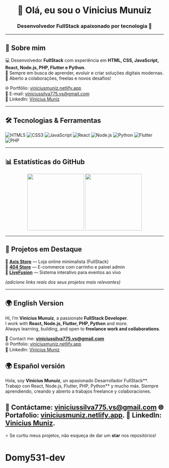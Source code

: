 <h1 align="center">👋 Olá, eu sou o Vinicius Munuiz</h1>
<h3 align="center">Desenvolvedor FullStack apaixonado por tecnologia 🚀</h3>

---

## 📖 Sobre mim
💻 Desenvolvedor **FullStack** com experiência em **HTML, CSS, JavaScript, React, Node.js, PHP, Flutter e Python**.  
🔎 Sempre em busca de aprender, evoluir e criar soluções digitais modernas.  
🤝 Aberto a colaborações, freelas e novos desafios!  

🌐 Portfólio: [viniciusmuniz.netlify.app](https://viniciusmuniz.netlify.app)  
📩 E-mail: viniciussilva775.vs@gmail.com  
💼 LinkedIn: [Vinicius Muniz](https://linkedin.com/in/vinicius-silva)  

---

## 🛠️ Tecnologias & Ferramentas

![HTML5](https://img.shields.io/badge/HTML5-E34F26?style=for-the-badge&logo=html5&logoColor=white)
![CSS3](https://img.shields.io/badge/CSS3-1572B6?style=for-the-badge&logo=css3&logoColor=white)
![JavaScript](https://img.shields.io/badge/JavaScript-F7DF1E?style=for-the-badge&logo=javascript&logoColor=black)
![React](https://img.shields.io/badge/React-20232A?style=for-the-badge&logo=react&logoColor=61DAFB)
![Node.js](https://img.shields.io/badge/Node.js-43853D?style=for-the-badge&logo=node-dot-js&logoColor=white)
![Python](https://img.shields.io/badge/Python-3776AB?style=for-the-badge&logo=python&logoColor=white)
![Flutter](https://img.shields.io/badge/Flutter-02569B?style=for-the-badge&logo=flutter&logoColor=white)
![PHP](https://img.shields.io/badge/PHP-777BB4?style=for-the-badge&logo=php&logoColor=white)

---

## 📊 Estatísticas do GitHub
<div align="center">
  <img height="180em" src="https://github-readme-stats.vercel.app/api?username=Domy531-dev&show_icons=true&theme=radical&count_private=true"/>
  <img height="180em" src="https://github-readme-stats.vercel.app/api/top-langs/?username=Domy531-dev&layout=compact&theme=radical"/>
</div>

---

## 🚀 Projetos em Destaque

🔗 [**Axis Store**](https://github.com/Domy531-dev/axis-store) — Loja online minimalista (FullStack)  
🔗 [**404 Store**](https://github.com/Domy531-dev/404store) — E-commerce com carrinho e painel admin  
🔗 [**LiveFusion**](https://github.com/Domy531-dev/livefusion) — Sistema interativo para eventos ao vivo  

*(adicione links reais dos seus projetos mais relevantes)*

---

## 🌍 English Version
Hi, I’m **Vinicius Munuiz**, a passionate **FullStack Developer**.  
I work with **React, Node.js, Flutter, PHP, Python** and more.  
Always learning, building, and open to **freelance work and collaborations**.

📩 Contact me: **viniciussilva775.vs@gmail.com**  
🌐 Portfolio: [viniciusmuniz.netlify.app](https://viniciusmuniz.netlify.app)  
💼 LinkedIn: [Vinicius Muniz](https://linkedin.com/in/vinicius-silva)  

## 🌍 Español versión
Hola, soy **Vinicius Munuiz**, un apasionado Desarrollador FullStack**.
Trabajo con React, Node.js, Flutter, PHP, Python** y mucho más.
Siempre aprendiendo, creando y abierto a trabajos freelance y colaboraciones.

📩 Contáctame: **viniciussilva775.vs@gmail.com**
🌐 Portafolio: [viniciusmuniz.netlify.app](https://viniciusmuniz.netlify.app).
💼 LinkedIn: [Vinicius Muniz](https://linkedin.com/in/vinicius-silva).
---

⭐ Se curtiu meus projetos, não esqueça de dar um **star** nos repositórios!  
# Domy531-dev
